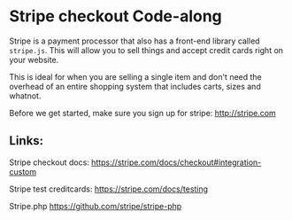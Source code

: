 # Stripe checkout Code-along

Stripe is a payment processor that also has a front-end library called `stripe.js`. This will allow you to sell things and accept credit cards right on your website.

This is ideal for when you are selling a single item and don't need the overhead of an entire shopping system that includes carts, sizes and whatnot.

Before we get started, make sure you sign up for stripe: <http://stripe.com>


## Links:

Stripe checkout docs: <https://stripe.com/docs/checkout#integration-custom>

Stripe test creditcards: <https://stripe.com/docs/testing>

Stripe.php <https://github.com/stripe/stripe-php>

